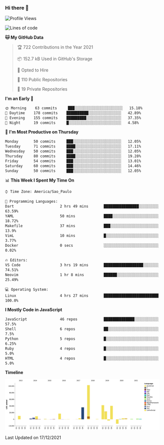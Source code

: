 ### Hi there 👋

<!--START_SECTION:waka-->
![Profile Views](http://img.shields.io/badge/Profile%20Views-17-blue)

![Lines of code](https://img.shields.io/badge/From%20Hello%20World%20I%27ve%20Written-293%20Thousand%20lines%20of%20code-blue)

**🐱 My GitHub Data** 

> 🏆 722 Contributions in the Year 2021
 > 
> 📦 152.7 kB Used in GitHub's Storage 
 > 
> 💼 Opted to Hire
 > 
> 📜 110 Public Repositories 
 > 
> 🔑 19 Private Repositories  
 > 
**I'm an Early 🐤** 

```text
🌞 Morning    63 commits     ███░░░░░░░░░░░░░░░░░░░░░░   15.18% 
🌆 Daytime    178 commits    ██████████░░░░░░░░░░░░░░░   42.89% 
🌃 Evening    155 commits    █████████░░░░░░░░░░░░░░░░   37.35% 
🌙 Night      19 commits     █░░░░░░░░░░░░░░░░░░░░░░░░   4.58%

```
📅 **I'm Most Productive on Thursday** 

```text
Monday       50 commits     ███░░░░░░░░░░░░░░░░░░░░░░   12.05% 
Tuesday      71 commits     ████░░░░░░░░░░░░░░░░░░░░░   17.11% 
Wednesday    50 commits     ███░░░░░░░░░░░░░░░░░░░░░░   12.05% 
Thursday     80 commits     ████░░░░░░░░░░░░░░░░░░░░░   19.28% 
Friday       54 commits     ███░░░░░░░░░░░░░░░░░░░░░░   13.01% 
Saturday     60 commits     ███░░░░░░░░░░░░░░░░░░░░░░   14.46% 
Sunday       50 commits     ███░░░░░░░░░░░░░░░░░░░░░░   12.05%

```


📊 **This Week I Spent My Time On** 

```text
⌚︎ Time Zone: America/Sao_Paulo

💬 Programming Languages: 
Dart                     2 hrs 49 mins       ████████████████░░░░░░░░░   63.59% 
YAML                     50 mins             ████░░░░░░░░░░░░░░░░░░░░░   18.72% 
Makefile                 37 mins             ███░░░░░░░░░░░░░░░░░░░░░░   13.9% 
VimL                     10 mins             █░░░░░░░░░░░░░░░░░░░░░░░░   3.77% 
Docker                   0 secs              ░░░░░░░░░░░░░░░░░░░░░░░░░   0.02%

🔥 Editors: 
VS Code                  3 hrs 19 mins       ██████████████████░░░░░░░   74.51% 
Neovim                   1 hr 8 mins         ██████░░░░░░░░░░░░░░░░░░░   25.49%

💻 Operating System: 
Linux                    4 hrs 27 mins       █████████████████████████   100.0%

```

**I Mostly Code in JavaScript** 

```text
JavaScript               46 repos            ██████████████░░░░░░░░░░░   57.5% 
Shell                    6 repos             ██░░░░░░░░░░░░░░░░░░░░░░░   7.5% 
Python                   5 repos             █░░░░░░░░░░░░░░░░░░░░░░░░   6.25% 
Ruby                     4 repos             █░░░░░░░░░░░░░░░░░░░░░░░░   5.0% 
HTML                     4 repos             █░░░░░░░░░░░░░░░░░░░░░░░░   5.0%

```


**Timeline**

![Chart not found](https://raw.githubusercontent.com/jampow/jampow/master/charts/bar_graph.png) 


 Last Updated on 17/12/2021
<!--END_SECTION:waka-->
